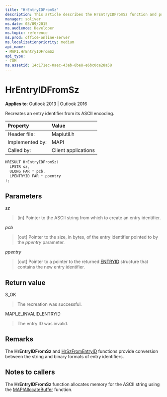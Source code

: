 ```yaml
---
title: "HrEntryIDFromSz"
description: This article describes the HrEntryIDFromSz function and provides syntax, parameters, and return value.
manager: soliver
ms.date: 03/09/2015
ms.audience: Developer
ms.topic: reference
ms.prod: office-online-server
ms.localizationpriority: medium
api_name:
- MAPI.HrEntryIDFromSz
api_type:
- COM
ms.assetid: 14c171ec-0aec-43ab-8be8-e6bc0ce28a58
---
```


# HrEntryIDFromSz

  
  
**Applies to**: Outlook 2013 | Outlook 2016 
  
Recreates an entry identifier from its ASCII encoding. 
  
|Property |Value |
|:-----|:-----|
|Header file:  <br/> |Mapiutil.h  <br/> |
|Implemented by:  <br/> |MAPI  <br/> |
|Called by:  <br/> |Client applications  <br/> |
   
```cpp
HRESULT HrEntryIDFromSz(
  LPSTR sz,
  ULONG FAR * pcb,
  LPENTRYID FAR * ppentry
);
```

## Parameters

 _sz_
  
> [in] Pointer to the ASCII string from which to create an entry identifier. 
    
 _pcb_
  
> [out] Pointer to the size, in bytes, of the entry identifier pointed to by the  _ppentry_ parameter. 
    
 _ppentry_
  
> [out] Pointer to a pointer to the returned [ENTRYID](entryid.md) structure that contains the new entry identifier. 
    
## Return value

S_OK
  
> The recreation was successful.
    
MAPI_E_INVALID_ENTRYID
  
> The entry ID was invalid.
    
## Remarks

The **HrEntryIDFromSz** and [HrSzFromEntryID](hrszfromentryid.md) functions provide conversion between the string and binary formats of entry identifiers. 
  
## Notes to callers

The **HrEntryIDFromSz** function allocates memory for the ASCII string using the [MAPIAllocateBuffer](mapiallocatebuffer.md) function. 
  

